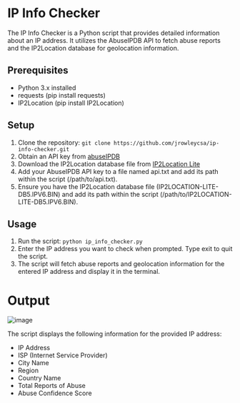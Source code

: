 # IP Info Checker

The IP Info Checker is a Python script that provides detailed information about an IP address. It utilizes the AbuseIPDB API to fetch abuse reports and the IP2Location database for geolocation information.

## Prerequisites
- Python 3.x installed
- requests (pip install requests)
- IP2Location (pip install IP2Location)

## Setup

1. Clone the repository: `git clone https://github.com/jrowleycsa/ip-info-checker.git`
2. Obtain an API key from [abuseIPDB](https://www.abuseipdb.com)
3. Download the IP2Location database file from [IP2Location Lite](https://lite.ip2location.com/ip2location-lite)
4. Add your AbuseIPDB API key to a file named api.txt and add its path within the script (/path/to/api.txt).
5. Ensure you have the IP2Location database file (IP2LOCATION-LITE-DB5.IPV6.BIN) and add its path within the script (/path/to/IP2LOCATION-LITE-DB5.IPV6.BIN).


## Usage

1. Run the script: `python ip_info_checker.py`
2. Enter the IP address you want to check when prompted. Type exit to quit the script.
3. The script will fetch abuse reports and geolocation information for the entered IP address and display it in the terminal.
   


# Output
![image](https://github.com/jrowleycsa/abuseipdbInt/assets/152403367/ac9148db-aafe-4898-b3d9-677ba0b62764)

The script displays the following information for the provided IP address:

- IP Address
- ISP (Internet Service Provider)
- City Name
- Region
- Country Name
- Total Reports of Abuse
- Abuse Confidence Score
